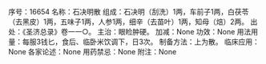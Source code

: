 序号：16654
名称：石决明散
组成：石决明（刮洗）1两，车前子1两，白茯苓（去黑皮）1两，五味子1两，人参1两，细辛（去苗叶）1两，知母（焙）2两。
出处：《圣济总录》卷一一○。
主治：眼睑肿硬。
加减：None
功效：None
用法用量：每服3钱匕，食后、临卧米饮调下，日3次。
制备方法：上为散。
临床应用：None
各家论述：None
用药禁忌：None
附注：None
